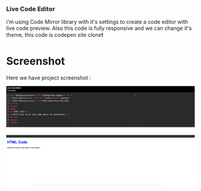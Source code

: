 ### Live Code Editor

i'm using Code Mirror library with it's settings to create a code editor with live code preview. Also this code is fully responsive and we can change it's theme, this code is codepen site clone❗️

# Screenshot

Here we have project screenshot :

![screenshot](screenshot.png)
